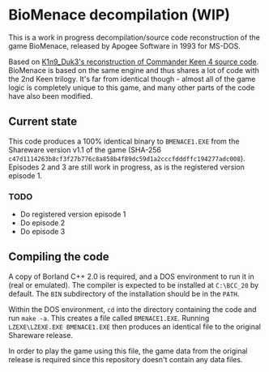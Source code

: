 # BioMenace decompilation (WIP)

This is a work in progress decompilation/source code reconstruction of the game BioMenace,
released by Apogee Software in 1993 for MS-DOS.

Based on [K1n9_Duk3's reconstruction of Commander Keen 4 source code](https://github.com/sparky4/keen4-6).
BioMenace is based on the same engine and thus shares a lot of code with the 2nd Keen trilogy.
It's far from identical though - almost all of the game logic is completely unique to this game,
and many other parts of the code have also been modified.


## Current state

This code produces a 100% identical binary to `BMENACE1.EXE` from the Shareware version v1.1 of the game (SHA-256 `c47d1114263b8cf3f27b776c8a858b4f89dc59d1a2cccfdddffc194277adc008`). Episodes 2 and 3 are still work in progress, as is the registered version episode 1.


### TODO

* Do registered version episode 1
* Do episode 2
* Do episode 3


## Compiling the code

A copy of Borland C++ 2.0 is required, and a DOS environment to run it in (real or emulated).
The compiler is expected to be installed at `C:\BCC_20` by default.
The `BIN` subdirectory of the installation should be in the `PATH`.

Within the DOS environment, `cd` into the directory containing the code and run `make -a`.
This creates a file called `BMENACE1.EXE`.
Running `LZEXE\LZEXE.EXE BMENACE1.EXE` then produces an identical file to the original Shareware release.

In order to play the game using this file, the game data from the original release is required since
this repository doesn't contain any data files.
